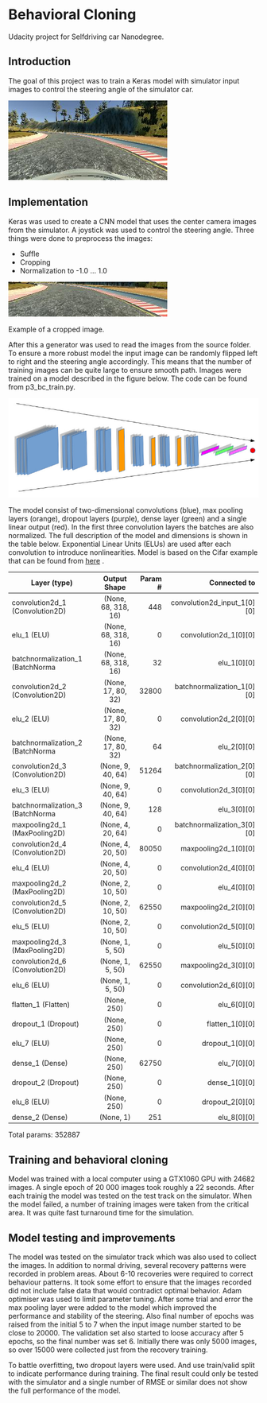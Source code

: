 # Behavioral Cloning

Udacity project for Selfdriving car Nanodegree.

## Introduction

The goal of this project was to train a Keras model with simulator input images to control the steering angle of the simulator car.

![alt text](https://github.com/jounihuo/P3-BehavioralCloning/blob/master/center_2016.jpg "Example image")

## Implementation

Keras was used to create a CNN model that uses the center camera images from the simulator. A joystick was used to control the steering angle. Three things were done to preprocess the images:
- Suffle
- Cropping
- Normalization to -1.0 ... 1.0

![alt text](https://github.com/jounihuo/P3-BehavioralCloning/blob/master/cropped_example_2016.jpg "Cropped image")

Example of a cropped image.

After this a generator was used to read the images from the source folder. To ensure a more robust model the input image can be randomly flipped left to right and the steering angle accordingly. This means that the number of training images can be quite large to ensure smooth path. Images were trained on a model described in the figure below. The code can be found from p3_bc_train.py.

![alt text](https://github.com/jounihuo/P3-BehavioralCloning/blob/master/nn.jpg "Model")

The model consist of two-dimensional convolutions (blue), max pooling layers (orange), dropout layers (purple), dense layer (green) and a single linear output (red). In the first three convolution layers the batches are also normalized. The full description of the model and dimensions is shown in the table below. Exponential Linear Units (ELUs) are used after each convolution to introduce nonlinearities. Model is based on the Cifar example that can be found from [here](http://machinelearningmastery.com/object-recognition-convolutional-neural-networks-keras-deep-learning-library/) .


Layer (type)    |   Output Shape      |    Param #  |   Connected to |                    
| ------------- |:-------------------:| -----------:|    -----------:|
convolution2d_1 (Convolution2D) | (None, 68, 318, 16)  | 448   |      convolution2d_input_1[0][0]  |    
elu_1 (ELU)                     | (None, 68, 318, 16)  | 0     |      convolution2d_1[0][0]        |   
batchnormalization_1 (BatchNorma| (None, 68, 318, 16)  | 32    |      elu_1[0][0]                  |    
convolution2d_2 (Convolution2D) | (None, 17, 80, 32)   | 32800 |      batchnormalization_1[0][0]   |    
elu_2 (ELU)                     | (None, 17, 80, 32)   | 0     |      convolution2d_2[0][0]        |    
batchnormalization_2 (BatchNorma| (None, 17, 80, 32)   | 64    |      elu_2[0][0]                  |    
convolution2d_3 (Convolution2D) | (None, 9, 40, 64)    | 51264 |      batchnormalization_2[0][0]   |    
elu_3 (ELU)                     | (None, 9, 40, 64)    | 0     |      convolution2d_3[0][0]        |    
batchnormalization_3 (BatchNorma| (None, 9, 40, 64)    | 128   |      elu_3[0][0]                  |    
maxpooling2d_1 (MaxPooling2D)   | (None, 4, 20, 64)    | 0     |      batchnormalization_3[0][0]   |    
convolution2d_4 (Convolution2D) | (None, 4, 20, 50)    | 80050 |      maxpooling2d_1[0][0]         |    
elu_4 (ELU)                     | (None, 4, 20, 50)    | 0     |      convolution2d_4[0][0]        |    
maxpooling2d_2 (MaxPooling2D)   | (None, 2, 10, 50)    | 0     |      elu_4[0][0]                  |    
convolution2d_5 (Convolution2D) | (None, 2, 10, 50)    | 62550 |      maxpooling2d_2[0][0]         |    
elu_5 (ELU)                     | (None, 2, 10, 50)    | 0     |      convolution2d_5[0][0]        |    
maxpooling2d_3 (MaxPooling2D)   | (None, 1, 5, 50)     | 0     |      elu_5[0][0]                  |    
convolution2d_6 (Convolution2D) | (None, 1, 5, 50)     | 62550 |      maxpooling2d_3[0][0]         |    
elu_6 (ELU)                     | (None, 1, 5, 50)     | 0     |      convolution2d_6[0][0]        |    
flatten_1 (Flatten)             | (None, 250)          | 0     |      elu_6[0][0]                  |    
dropout_1 (Dropout)             | (None, 250)          | 0     |      flatten_1[0][0]              |    
elu_7 (ELU)                     | (None, 250)          | 0     |      dropout_1[0][0]              |    
dense_1 (Dense)                 | (None, 250)          | 62750 |      elu_7[0][0]                  |    
dropout_2 (Dropout)             | (None, 250)          | 0     |      dense_1[0][0]                |    
elu_8 (ELU)                     | (None, 250)          | 0     |      dropout_2[0][0]              |    
dense_2 (Dense)                 | (None, 1)            | 251   |      elu_8[0][0]                  |    

Total params: 352887


## Training and behavioral cloning

Model was trained with a local computer using a GTX1060 GPU with 24682 images. A single epoch of 20 000 images took roughly a 22 seconds. After each trainig the model was tested on the test track on the simulator. When the model failed, a number of training images were taken from the critical area. It was quite fast turnaround time for the simulation.

## Model testing and improvements

The model was tested on the simulator track which was also used to collect the images. In addition to normal driving, several recovery patterns were recorded in problem areas. About 6-10 recoveries were required to correct behaviour patterns. It took some effort to ensure that the images recorded did not include false data that would contradict optimal behavior. Adam optimiser was used to limit parameter tuning. After some trial and error the max pooling layer were added to the model which improved the performance and stability of the steering. Also final number of epochs was raised from the initial 5 to 7 when the input image number started to be close to 20000. The validation set also started to loose accuracy after 5 epochs, so the final number was set 6. Initially there was only 5000 images, so over 15000 were collected just from the recovery training.

To battle overfitting, two dropout layers were used. And use train/valid split to indicate performance during training. The final result could only be tested with the simulator and a single number of RMSE or similar does not show the full performance of the model.


